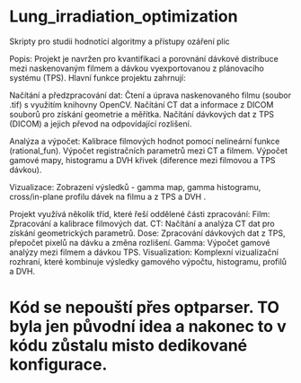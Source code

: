 # Lung_irradiation_optimization
Skripty pro studii hodnotící algoritmy a přístupy ozáření plic

Popis:
Projekt je navržen pro kvantifikaci a porovnání dávkové distribuce mezi naskenovaným filmem a dávkou vyexportovanou z plánovacího systému (TPS). Hlavní funkce projektu zahrnují:
  
  Načítání a předzpracování dat:
    Čtení a úprava naskenovaného filmu (soubor .tif) s využitím knihovny OpenCV.
    Načítání CT dat a informace z DICOM souborů pro získání geometrie a měřítka.
    Načítání dávkových dat z TPS (DICOM) a jejich převod na odpovídající rozlišení.
  
  Analýza a výpočet:
    Kalibrace filmových hodnot pomocí nelineární funkce (rational_fun).
    Výpočet registračních parametrů mezi CT a filmem.
    Výpočet gamové mapy, histogramu a DVH křivek (diference mezi filmovou a TPS dávkou).
  
  Vizualizace:
    Zobrazení výsledků - gamma map, gamma histogramu, cross/in-plane profilu dávek na filmu a z TPS a DVH .
  
  Projekt využívá několik tříd, které řeší oddělené části zpracování:
    Film: Zpracování a kalibrace filmových dat.
    CT: Načítání a analýza CT dat pro získání geometrických parametrů.
    Dose: Zpracování dávkových dat z TPS, přepočet pixelů na dávku a změna rozlišení.
    Gamma: Výpočet gamové analýzy mezi filmem a dávkou TPS.
    Visualization: Komplexní vizualizační rozhraní, které kombinuje výsledky gamového výpočtu, histogramu, profilů a DVH.

# Kód se nepouští přes optparser. TO byla jen původní idea a nakonec to v kódu zůstalu misto dedikované konfigurace. 
